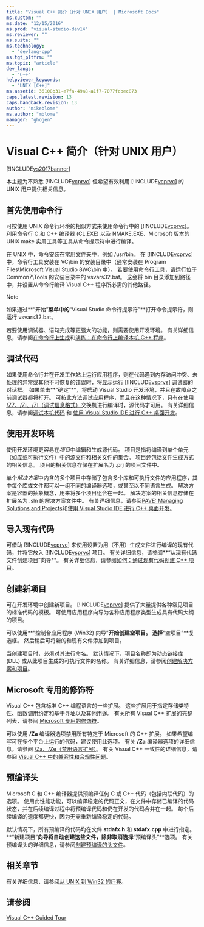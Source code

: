 ```yaml
---
title: "Visual C++ 简介（针对 UNIX 用户） | Microsoft Docs"
ms.custom: ""
ms.date: "12/15/2016"
ms.prod: "visual-studio-dev14"
ms.reviewer: ""
ms.suite: ""
ms.technology: 
  - "devlang-cpp"
ms.tgt_pltfrm: ""
ms.topic: "article"
dev_langs: 
  - "C++"
helpviewer_keywords: 
  - "UNIX [C++]"
ms.assetid: 36108b31-e7fa-49a8-a1f7-7077fcbec873
caps.latest.revision: 13
caps.handback.revision: 13
author: "mikeblome"
ms.author: "mblome"
manager: "ghogen"
---
```

# Visual C++ 简介（针对 UNIX 用户）
[!INCLUDE[vs2017banner](../assembler/inline/includes/vs2017banner.md)]

本主题为不熟悉 [!INCLUDE[vcprvc](../build/includes/vcprvc_md.md)] 但希望有效利用 [!INCLUDE[vcprvc](../build/includes/vcprvc_md.md)] 的 UNIX 用户提供相关信息。  
  
## 首先使用命令行  
 可按使用 UNIX 命令行环境的相似方式来使用命令行中的 [!INCLUDE[vcprvc](../build/includes/vcprvc_md.md)]。  利用命令行 C 和 C\+\+ 编译器 \(CL.EXE\) 以及 NMAKE.EXE、Microsoft 版本的 UNIX make 实用工具等工具从命令提示符中进行编译。  
  
 在 UNIX 中，命令安装在常用文件夹中，例如 \/usr\/bin。  在 [!INCLUDE[vcprvc](../build/includes/vcprvc_md.md)] 中，命令行工具安装在 VC\\bin 的安装目录中（通常安装在 Program Files\\Microsoft Visual Studio 8\\VC\\bin 中）。  若要使用命令行工具，请运行位于 Common7\\Tools 的安装目录中的 vsvars32.bat。  这会将 bin 目录添加到路径中，并设置从命令行编译 Visual C\+\+ 程序所必需的其他路径。  
  
> [!NOTE]
>  如果通过**“开始”**菜单中的**“Visual Studio 命令行提示符”**打开命令提示符，则运行 vsvars32.bat。  
  
 若要使用调试器、语句完成等更强大的功能，则需要使用开发环境。  有关详细信息，请参阅[在命令行上生成](../build/building-on-the-command-line.md)和[演练：在命令行上编译本机 C\+\+ 程序](../build/walkthrough-compiling-a-native-cpp-program-on-the-command-line.md)。  
  
## 调试代码  
 如果使用命令行并在开发工作站上运行应用程序，则在代码遇到内存访问冲突、未处理的异常或其他不可恢复的错误时，将显示运行 [!INCLUDE[vsprvs](../assembler/masm/includes/vsprvs_md.md)] 调试器的对话框。  如果单击**“确定”**，将启动 Visual Studio 开发环境，并且在故障点之前调试器都将打开。  可按此方法调试应用程序，而且在这种情况下，只有在使用 [\/Z7、\/Zi、\/ZI（调试信息格式）](../build/reference/z7-zi-zi-debug-information-format.md)交换机进行编译时，源代码才可用。  有关详细信息，请参阅[调试本机代码](../Topic/Debugging%20Native%20Code.md) 和 [使用 Visual Studio IDE 进行 C\+\+ 桌面开发](../ide/using-the-visual-studio-ide-for-cpp-desktop-development.md)。  
  
## 使用开发环境  
 使用开发环境更容易在*项目*中编辑和生成源代码。  项目是指将编译到单个单元（如库或可执行文件）中的源文件和相关文件的集合。  项目还包括文件生成方式的相关信息。  项目的相关信息存储在扩展名为 .prj 的项目文件中。  
  
 单个*解决方案*中内含的多个项目中存储了包含多个库和可执行文件的应用程序，其中每个库或文件都可以一组不同的编译器选项，或甚至以不同语言生成。  解决方案是容器的抽象概念，用来将多个项目组合在一起。  解决方案的相关信息存储在扩展名为 .sln 的解决方案文件中。  有关详细信息，请参阅[PAVE: Managing Solutions and Projects](http://msdn.microsoft.com/zh-cn/7a50db22-d3cc-46f3-b648-ab7e0528e260)和[使用 Visual Studio IDE 进行 C\+\+ 桌面开发](../ide/using-the-visual-studio-ide-for-cpp-desktop-development.md)。  
  
## 导入现有代码  
 可借助 [!INCLUDE[vcprvc](../build/includes/vcprvc_md.md)] 来使用设置为用（不用）生成文件进行编译的现有代码，并将它放入 [!INCLUDE[vsprvs](../assembler/masm/includes/vsprvs_md.md)] 项目。  有关详细信息，请参阅**“从现有代码文件创建项目”向导**。  有关详细信息，请参阅[如何：通过现有代码创建 C\+\+ 项目](../ide/how-to-create-a-cpp-project-from-existing-code.md)。  
  
## 创建新项目  
 可在开发环境中创建新项目。  [!INCLUDE[vcprvc](../build/includes/vcprvc_md.md)] 提供了大量提供各种常见项目的标准代码的模板。  可使用应用程序向导为各种应用程序类型生成具有代码大纲的项目。  
  
 可以使用**“控制台应用程序 \(Win32\) 向导”**开始创建空项目。  选择**“空项目”**复选框。  然后稍后可将新的和现有文件添加到项目。  
  
 当创建项目时，必须对其进行命名。  默认情况下，项目名称即为动态链接库 \(DLL\) 或从此项目生成的可执行文件的名称。  有关详细信息，请参阅[创建解决方案和项目](../Topic/Creating%20Solutions%20and%20Projects.md)。  
  
## Microsoft 专用的修饰符  
 Visual C\+\+ 包含标准 C\+\+ 编程语言的一些扩展。  这些扩展用于指定存储类特性、函数调用约定和基于寻址以及其他用途。  有关所有 Visual C\+\+ 扩展的完整列表，请参阅 [Microsoft 专用的修饰符](../cpp/microsoft-specific-modifiers.md)。  
  
 可以使用 **\/Za** 编译器选项禁用所有特定于 Microsoft 的 C\+\+ 扩展。  如果希望编写可在多个平台上运行的代码，建议使用此选项。  有关 **\/Za** 编译器选项的详细信息，请参阅 [\/Za、\/Ze（禁用语言扩展）](../build/reference/za-ze-disable-language-extensions.md)。  有关 Visual C\+\+ 一致性的详细信息，请参阅 [Visual C\+\+ 中的兼容性和合规性问题](../misc/compatibility-and-compliance-issues-in-visual-cpp.md)。  
  
## 预编译头  
 Microsoft C 和 C\+\+ 编译器提供预编译任何 C 或 C\+\+ 代码（包括内联代码）的选项。  使用此性能功能，可以编译稳定的代码正文，在文件中存储已编译的代码状态，并在后续编译过程中将预编译代码和仍在开发的代码合并在一起。  每个后续编译的速度都更快，因为无需重新编译稳定的代码。  
  
 默认情况下，所有预编译的代码均在文件 **stdafx.h** 和 **stdafx.cpp** 中进行指定。  **“新建项目”**向导将自动创建这些文件，除非取消选择**“预编译头”**选项。  有关预编译头的详细信息，请参阅[创建预编译的头文件](../build/reference/creating-precompiled-header-files.md)。  
  
## 相关章节  
 有关详细信息，请参阅[从 UNIX 到 Win32 的迁移](../porting/porting-from-unix-to-win32.md)。  
  
## 请参阅  
 [Visual C\+\+ Guided Tour](http://msdn.microsoft.com/zh-cn/499cb66f-7df1-45d6-8b6b-33d94fd1f17c)